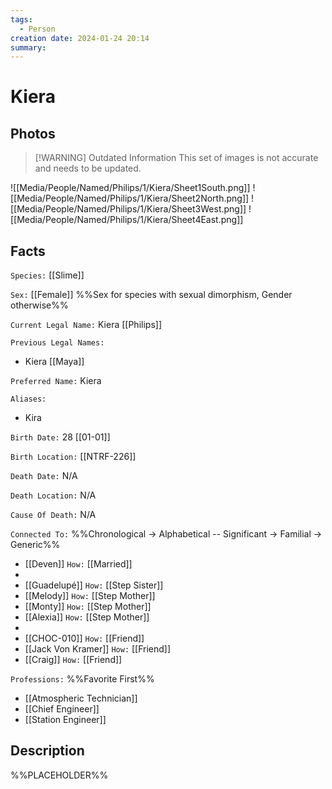 ```yaml
---
tags:
  - Person
creation date: 2024-01-24 20:14
summary:
---
```

# Kiera

## Photos


> [!WARNING] Outdated Information
> This set of images is not accurate and needs to be updated.

![[Media/People/Named/Philips/1/Kiera/Sheet1South.png]]
![[Media/People/Named/Philips/1/Kiera/Sheet2North.png]]
![[Media/People/Named/Philips/1/Kiera/Sheet3West.png]]
![[Media/People/Named/Philips/1/Kiera/Sheet4East.png]]

## Facts

`Species:` [[Slime]]

`Sex:` [[Female]] %%Sex for species with sexual dimorphism, Gender otherwise%%

`Current Legal Name:` Kiera [[Philips]]

`Previous Legal Names:`
- Kiera [[Maya]]

`Preferred Name:` Kiera

`Aliases:`
- Kira

`Birth Date:` 28 [[01-01]]

`Birth Location:` [[NTRF-226]]

`Death Date:` N/A

`Death Location:` N/A

`Cause Of Death:` N/A

`Connected To:` %%Chronological -> Alphabetical -- Significant -> Familial -> Generic%%
- [[Deven]] `How:` [[Married]]
- 
- [[Guadelupé]] `How:` [[Step Sister]]
- [[Melody]] `How:` [[Step Mother]]
- [[Monty]] `How:` [[Step Mother]]
- [[Alexia]] `How:` [[Step Mother]]
- 
- [[CHOC-010]] `How:` [[Friend]]
- [[Jack Von Kramer]] `How:` [[Friend]]
- [[Craig]] `How:` [[Friend]]

`Professions:` %%Favorite First%%
- [[Atmospheric Technician]]
- [[Chief Engineer]]
- [[Station Engineer]]

## Description

%%PLACEHOLDER%%

